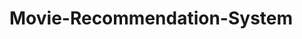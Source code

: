 # Movie-Recommendation-System 
  
      
        
  


        
  
    
              
    
    
  
